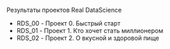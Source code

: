 Результаты проектов Real DataScience
* RDS_00 - Проект 0. Быстрый старт
* RDS_01 - Проект 1. Кто хочет стать миллионером
* RDS_02 - Проект 2. О вкусной и здоровой пище
